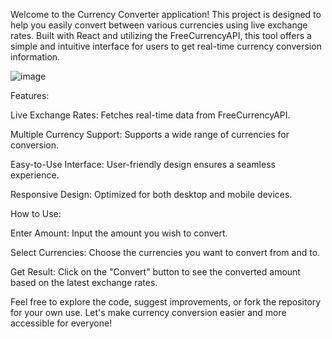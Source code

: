 Welcome to the Currency Converter application! This project is designed to help you easily convert between various currencies using live exchange rates. Built with React and utilizing the FreeCurrencyAPI, this tool offers a simple and intuitive interface for users to get real-time currency conversion information.

![image](https://github.com/user-attachments/assets/b808ae5f-076f-4a5d-b427-1e98f5204c3d)






Features:

Live Exchange Rates: Fetches real-time data from FreeCurrencyAPI.

Multiple Currency Support: Supports a wide range of currencies for conversion.

Easy-to-Use Interface: User-friendly design ensures a seamless experience.

Responsive Design: Optimized for both desktop and mobile devices.



How to Use:


Enter Amount: Input the amount you wish to convert.


Select Currencies: Choose the currencies you want to convert from and to.


Get Result: Click on the "Convert" button to see the converted amount based on the latest exchange rates.


Feel free to explore the code, suggest improvements, or fork the repository for your own use. Let's make currency conversion easier and more accessible for everyone!

